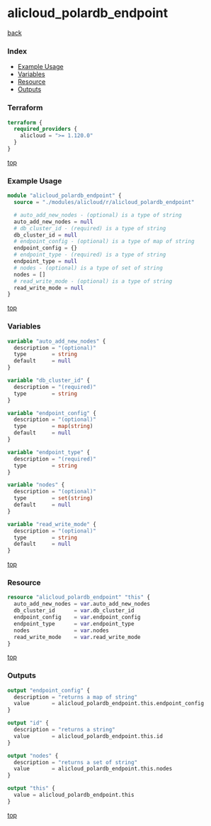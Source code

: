 # alicloud_polardb_endpoint

[back](../alicloud.md)

### Index

- [Example Usage](#example-usage)
- [Variables](#variables)
- [Resource](#resource)
- [Outputs](#outputs)

### Terraform

```terraform
terraform {
  required_providers {
    alicloud = ">= 1.120.0"
  }
}
```

[top](#index)

### Example Usage

```terraform
module "alicloud_polardb_endpoint" {
  source = "./modules/alicloud/r/alicloud_polardb_endpoint"

  # auto_add_new_nodes - (optional) is a type of string
  auto_add_new_nodes = null
  # db_cluster_id - (required) is a type of string
  db_cluster_id = null
  # endpoint_config - (optional) is a type of map of string
  endpoint_config = {}
  # endpoint_type - (required) is a type of string
  endpoint_type = null
  # nodes - (optional) is a type of set of string
  nodes = []
  # read_write_mode - (optional) is a type of string
  read_write_mode = null
}
```

[top](#index)

### Variables

```terraform
variable "auto_add_new_nodes" {
  description = "(optional)"
  type        = string
  default     = null
}

variable "db_cluster_id" {
  description = "(required)"
  type        = string
}

variable "endpoint_config" {
  description = "(optional)"
  type        = map(string)
  default     = null
}

variable "endpoint_type" {
  description = "(required)"
  type        = string
}

variable "nodes" {
  description = "(optional)"
  type        = set(string)
  default     = null
}

variable "read_write_mode" {
  description = "(optional)"
  type        = string
  default     = null
}
```

[top](#index)

### Resource

```terraform
resource "alicloud_polardb_endpoint" "this" {
  auto_add_new_nodes = var.auto_add_new_nodes
  db_cluster_id      = var.db_cluster_id
  endpoint_config    = var.endpoint_config
  endpoint_type      = var.endpoint_type
  nodes              = var.nodes
  read_write_mode    = var.read_write_mode
}
```

[top](#index)

### Outputs

```terraform
output "endpoint_config" {
  description = "returns a map of string"
  value       = alicloud_polardb_endpoint.this.endpoint_config
}

output "id" {
  description = "returns a string"
  value       = alicloud_polardb_endpoint.this.id
}

output "nodes" {
  description = "returns a set of string"
  value       = alicloud_polardb_endpoint.this.nodes
}

output "this" {
  value = alicloud_polardb_endpoint.this
}
```

[top](#index)